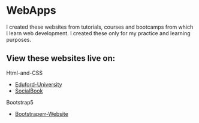 # WebApps
I created these websites from tutorials, courses and bootcamps from which I learn web development. I created these only for my practice and learning purposes.

## View these websites live on:
Html-and-CSS
  - [Eduford-University](https://raghul-v.github.io/WebApps/Html-and-CSS/Eduford-University)
  - [SocialBook](https://raghul-v.github.io/WebApps/Html-and-CSS/SocialBook)

Bootstrap5
  - [Bootstraperr-Website](https://raghul-v.github.io/WebApps/Bootstrap5/Bootstraperr-Website)
